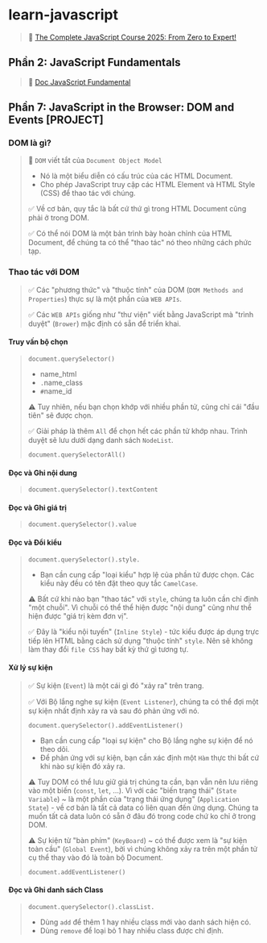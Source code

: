 # learn-javascript

> 🔗 [The Complete JavaScript Course 2025: From Zero to Expert!](https://www.udemy.com/course/the-complete-javascript-course/)

## Phần 2: JavaScript Fundamentals

> 📜 [Doc JavaScript Fundamental](https://jonas.io/assignments/instructions.html)

## Phần 7: JavaScript in the Browser: DOM and Events [PROJECT]

### DOM là gì?

> 📌 `DOM` viết tắt của `Document Object Model`
>
> - Nó là một biểu diễn có cấu trúc của các HTML Document.
> - Cho phép JavaScript truy cập các HTML Element và HTML Style (CSS) để thao tác với chúng.
>
> ✅ Về cơ bản, quy tắc là bất cứ thứ gì trong HTML Document cũng phải ở trong DOM.
>
> ✅ Có thể nói DOM là một bản trình bày hoàn chỉnh của HTML Document, để chúng ta có thể "thao tác" nó theo những cách phức tạp.

### Thao tác với DOM

> ✅ Các "phương thức" và "thuộc tính" của DOM (`DOM Methods and Properties`) thực sự là một phần của `WEB APIs`.
>
> ✅ Các `WEB APIs` giống như "thư viện" viết bằng JavaScript mà "trình duyệt" (`Brower`) mặc định có sẵn để triển khai.

#### Truy vấn bộ chọn

> `document.querySelector()`
>
> - name_html
> - `.`name_class
> - `#`name_id
>
> ⚠️ Tuy nhiên, nếu bạn chọn khớp với nhiều phần tử, cũng chỉ cái "đầu tiên" sẽ được chọn.
>
> ✅ Giải pháp là thêm `All` để chọn hết các phần tử khớp nhau. Trình duyệt sẽ lưu dưới dạng danh sách `NodeList`.
>
> `document.querySelectorAll()`

#### Đọc và Ghi nội dung

> `document.querySelector().textContent`

#### Đọc và Ghi giá trị

> `document.querySelector().value`

#### Đọc và Đổi kiểu

> `document.querySelector().style.`
>
> - Bạn cần cung cấp "loại kiểu" hợp lệ của phần tử được chọn. Các kiểu này đều có tên đặt theo quy tắc `CamelCase`.
>
> ⚠️ Bất cứ khi nào bạn "thao tác" với `style`, chúng ta luôn cần chỉ định "một chuỗi". Vì chuỗi có thể thể hiện được "nội dung" cũng như thể hiện được "giá trị kèm đơn vị".
>
> ✅ Đây là "kiểu nội tuyến" (`Inline Style`) - tức kiểu được áp dụng trực tiếp lên HTML bằng cách sử dụng "thuộc tính" `style`. Nên sẽ không làm thay đổi `file CSS` hay bất kỳ thứ gì tương tự.

#### Xử lý sự kiện

> ✅ Sự kiện (`Event`) là một cái gì đó "xảy ra" trên trang.
>
> ✅ Với Bộ lắng nghe sự kiện (`Event Listener`), chúng ta có thể đợi một sự kiện nhất định xảy ra và sau đó phản ứng với nó.
>
> `document.querySelector().addEventListener()`
>
> - Bạn cần cung cấp "loại sự kiện" cho Bộ lắng nghe sự kiện để nó theo dõi.
> - Để phản ứng với sự kiện, bạn cần xác định một `Hàm` thực thi bất cứ khi nào sự kiện đó xảy ra.
>
> ⚠️ Tuy DOM có thể lưu giữ giá trị chúng ta cần, bạn vẫn nên lưu riêng vào một biến (`const`, `let`, ...). Vì với các "biến trạng thái" (`State Variable`) ~ là một phần của "trạng thái ứng dụng" (`Application State`) - về cơ bản là tất cả data có liên quan đến ứng dụng. Chúng ta muốn tất cả data luôn có sẵn ở đâu đó trong code chứ ko chỉ ở trong DOM.
>
> ⚠️ Sự kiện từ "bàn phím" (`KeyBoard`) ~ có thể được xem là "sự kiện toàn cầu" (`Global Event`), bởi vì chúng không xảy ra trên một phần tử cụ thể thay vào đó là toàn bộ Document.
>
> `document.addEventListener()`

#### Đọc và Ghi danh sách Class

> `document.querySelector().classList.`
>
> - Dùng `add` để thêm 1 hay nhiều class mới vào danh sách hiện có.
> - Dùng `remove` để loại bỏ 1 hay nhiều class được chỉ định.
